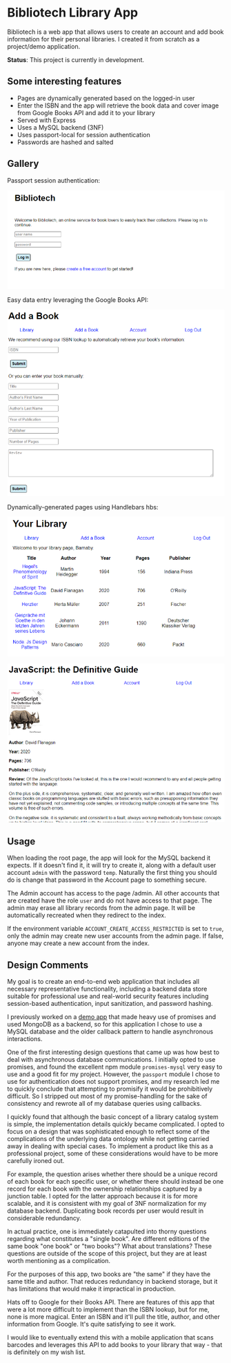 # Bibliotech Library App

Bibliotech is a web app that allows users to create an account and add book information for their personal libraries. I created it from scratch as a project/demo application.

**Status**: This project is currently in development.

## Some interesting features

* Pages are dynamically generated based on the logged-in user
* Enter the ISBN and the app will retrieve the book data and cover image from Google Books API and add it to your library
* Served with Express
* Uses a MySQL backend (3NF)
* Uses passport-local for session authentication
* Passwords are hashed and salted

## Gallery

Passport session authentication:

![login screen](./src/img/cap4.png)

Easy data entry leveraging the Google Books API:

![book information submission form](./src/img/cap5.png)

Dynamically-generated pages using Handlebars hbs:

![library interface](./src/img/cap3.png)

![book leaf page](./src/img/cap2.png)

## Usage

When loading the root page, the app will look for the MySQL backend it expects. If it doesn't find it, it will try to create it, along with a default user account `admin` with the password `temp`. Naturally the first thing you should do is change that password in the Account page to something secure.

The Admin account has access to the page /admin. All other accounts that are created have the role `user` and do not have access to that page. The admin may erase all library records from the admin page. It will be automatically recreated when they redirect to the index.

If the environment variable `ACCOUNT_CREATE_ACCESS_RESTRICTED` is set to `true`, only the admin may create new user accounts from the admin page. If false, anyone may create a new account from the index.

## Design Comments

My goal is to create an end-to-end web application that includes all necessary representative functionality, including a backend data store suitable for professional use and real-world security features including session-based authentication, input sanitization, and password hashing.

I previously worked on a [demo app](https://github.com/barnaby0101/udemy-complete-nodejs-projects/tree/main/project-3-task-manager) that made heavy use of promises and used MongoDB as a backend, so for this application I chose to use a MySQL database and the older callback pattern to handle asynchronous interactions.

One of the first interesting design questions that came up was how best to deal with asynchronous database communications. I initially opted to use promises, and found the excellent npm module `promises-mysql` very easy to use and a good fit for my project. However, the `passport` module I chose to use for authentication does not support promises, and my research led me to quickly conclude that attempting to promisify it would be prohibitively difficult. So I stripped out most of my promise-handling for the sake of consistency and rewrote all of my database queries using callbacks.

I quickly found that although the basic concept of a library catalog system is simple, the implementation details quickly became complicated. I opted to focus on a design that was sophisticated enough to reflect some of the complications of the underlying data ontology while not getting carried away in dealing with special cases. To implement a product like this as a professional project, some of these considerations would have to be more carefully ironed out.

For example, the question arises whether there should be a unique record of each book for each specific user, or whether there should instead be one record for each book with the ownership relationships captured by a junction table. I opted for the latter approach because it is for more scalable, and it is consistent with my goal of 3NF normalization for my database backend. Duplicating book records per user would result in considerable redundancy.

In actual practice, one is immediately catapulted into thorny questions regarding what constitutes a "single book". Are different editions of the same book "one book" or "two books"? What about translations? These questions are outside of the scope of this project, but they are at least worth mentioning as a complication.

For the purposes of this app, two books are "the same" if they have the same title and author. That reduces redundancy in backend storage, but it has limitations that would make it impractical in production.

Hats off to Google for their Books API. There are features of this app that were a lot more difficult to implement than the ISBN lookup, but for me, none is more magical. Enter an ISBN and it'll pull the title, author, and other information from Google. It's quite satisfying to see it work.

I would like to eventually extend this with a mobile application that scans barcodes and leverages this API to add books to your library that way - that is definitely on my wish list.